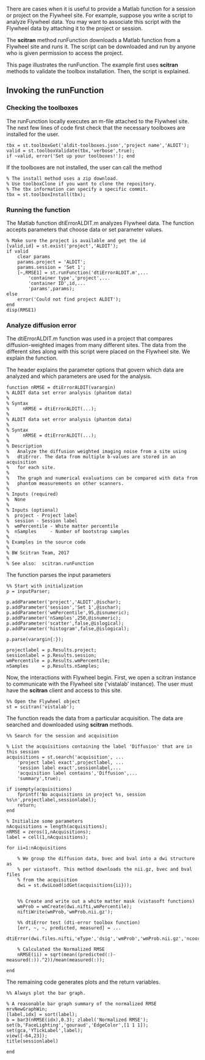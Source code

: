 There are cases when it is useful to provide a Matlab function for a session or project on the Flywheel site.  For example, suppose you write a script to analyze Flywheel data.  You may want to associate this script with the Flywheel data by attaching it to the project or session. 

The **scitran** method runFunction downloads a Matlab function from a Flywheel site and runs it. The script can be downloaded and run by anyone who is given permission to access the project.  

This page illustrates the runFunction.  The example first uses **scitran** methods to validate the toolbox installation. Then, the script is explained.

## Invoking the runFunction
### Checking the toolboxes
The runFunction locally executes an m-file attached to the Flywheel site.  The next few lines of code first check that the necessary toolboxes are installed for the user.  
```
tbx = st.toolboxGet('aldit-toolboxes.json','project name','ALDIT');
valid = st.toolboxValidate(tbx,'verbose',true);
if ~valid, error('Set up your toolboxes!'); end
```
If the toolboxes are not installed, the user can call the method
```
% The install method uses a zip download.  
% Use toolboxClone if you want to clone the repository.
% The tbx information can specify a specific commit.
tbx = st.toolboxInstall(tbx);
```
### Running the function
The Matlab function dtiErrorALDIT.m analyzes Flywheel data. The function accepts parameters that choose data or set parameter values.
```
% Make sure the project is available and get the id
[valid,id] = st.exist('project','ALDIT');  
if valid
    clear params
    params.project = 'ALDIT';
    params.session = 'Set 1';
    [~,RMSE1] = st.runFunction('dtiErrorALDIT.m',...
        'container type','project',...
        'container ID',id,...
        'params',params);
else
    error('Could not find project ALDIT');
end
disp(RMSE1)
```

### Analyze diffusion error
The dtiErrorALDIT.m function was used in a project that compares diffusion-weighted images from many different sites. The data from the different sites along with this script were placed on the Flywheel site.  We explain the function.

The header explains the parameter options that govern which data are analyzed and which parameters are used for the analysis.

```
function nRMSE = dtiErrorALDIT(varargin)
% ALDIT data set error analysis (phantom data)
%
% Syntax
%     nRMSE = dtiErrorALDIT(...);
%
% ALDIT data set error analysis (phantom data)
%
% Syntax
%     nRMSE = dtiErrorALDIT(...);
%
% Description 
%   Analyze the diffusion weighted imaging noise from a site using
%   dtiError. The data from multiple b-values are stored in an acquisition
%   for each site.
%
%   The graph and numerical evaluations can be compared with data from
%   phantom measurements on other scanners.
%
% Inputs (required)
%  None
%
% Inputs (optional)
%  project - Project label
%  session - Session label
%  wmPercentile - White matter percentile
%  nSamples     - Number of bootstrap samples
%
% Examples in the source code
%
% BW Scitran Team, 2017
%
% See also:  scitran.runFunction
```
The function parses the input parameters
```
%% Start with initialization
p = inputParser;

p.addParameter('project','ALDIT',@ischar);
p.addParameter('session','Set 1',@ischar);
p.addParameter('wmPercentile',95,@isnumeric);
p.addParameter('nSamples',250,@isnumeric);
p.addParameter('scatter',false,@islogical);
p.addParameter('histogram',false,@islogical);

p.parse(varargin{:});

projectlabel = p.Results.project;
sessionlabel = p.Results.session;
wmPercentile = p.Results.wmPercentile;
nSamples     = p.Results.nSamples;
```
Now, the interactions with Flywheel begin.  First, we open a scitran instance to communicate with the Flywheel site ('vistalab' instance).  The user must have the **scitran** client and access to this site.
```
%% Open the Flywheel object
st = scitran('vistalab');
```
The function reads the data from a particular acquisition. The data are searched and downloaded using **scitran** methods.
```
%% Search for the session and acquisition

% List the acquisitions containing the label 'Diffusion' that are in this session
acquisitions = st.search('acquisition', ...
    'project label exact',projectlabel, ...
    'session label exact',sessionlabel,...
    'acquisition label contains','Diffusion',...
    'summary',true);

if isempty(acquisitions)
    fprintf('No acquisitions in project %s, session %s\n',projectlabel,sessionlabel);
    return;
end

% Initialize some parameters
nAcquisitions = length(acquisitions);
nRMSE = zeros(1,nAcquisitions);
label = cell(1,nAcquisitions);

for ii=1:nAcquisitions
    
    % We group the diffusion data, bvec and bval into a dwi structure as
    % per vistasoft. This method downloads the nii.gz, bvec and bval files 
    % from the acquisition
    dwi = st.dwiLoad(idGet(acquisitions{ii}));
    
    
    %% Create and write out a white matter mask (vistasoft functions)
    wmProb = wmCreate(dwi.nifti,wmPercentile);
    niftiWrite(wmProb,'wmProb.nii.gz');
    
    %% dtiError test (dti-error toolbox function)
    [err, ~, ~, predicted, measured] = ...
        dtiError(dwi.files.nifti,'eType','dsig','wmProb','wmProb.nii.gz','ncoords',nSamples);
       
    % Calculated the Normalized RMSE
    nRMSE(ii) = sqrt(mean((predicted(:)-measured(:)).^2))/mean(measured(:));
    
end
```
The remaining code generates plots and the return variables.
```
%% Always plot the bar graph.

% A reasonable bar graph summary of the normalized RMSE
mrvNewGraphWin;
[label,idx] = sort(label);
b = bar3(nRMSE(idx),0.3); zlabel('Normalized RMSE');
set(b,'FaceLighting','gouraud','EdgeColor',[1 1 1]);
set(gca,'YTickLabel',label);
view([-64,23]);
title(sessionlabel)

end
```


